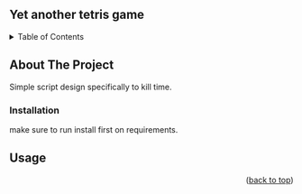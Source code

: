 ## Yet another tetris game
<!-- TABLE OF CONTENTS -->
<details>
  <summary>Table of Contents</summary>
  <ol>
    <li>
      <a href="#about-the-project">About The Project</a>
        <li><a href="#installation">Installation</a></li>
      </ul>
    </li>
    <li><a href="#usage">Usage</a></li>
  </ol>
</details>


## About The Project

Simple script design specifically to kill time. 

### Installation

make sure to run install first on requirements.

## Usage


<p align="right">(<a href="#readme-top">back to top</a>)</p>
